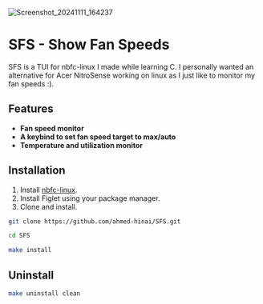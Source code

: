 ![Screenshot_20241111_164237](https://github.com/user-attachments/assets/50215e41-627a-494c-be37-8996565eaaea)

# SFS - Show Fan Speeds

SFS is a TUI for nbfc-linux I made while learning C. I personally wanted an alternative for Acer NitroSense working on linux as I just like to monitor my fan speeds :).  


## Features

- **Fan speed monitor**
- **A keybind to set fan speed target to max/auto**
- **Temperature and utilization monitor**

## Installation

1. Install [nbfc-linux](https://github.com/nbfc-linux/nbfc-linux).
2. Install Figlet using your package manager.
3. Clone and install.

  ```bash
git clone https://github.com/ahmed-hinai/SFS.git
   ```

  ```bash
cd SFS
  ```

  ```bash
make install
  ```
## Uninstall

  ```bash
make uninstall clean
  ```
